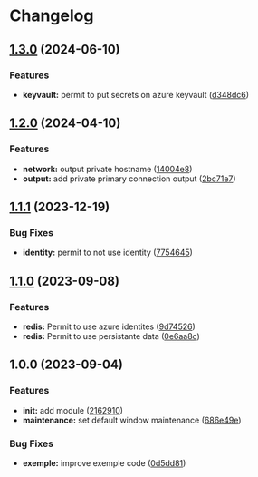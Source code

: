 # Changelog

## [1.3.0](https://github.com/camptocamp/terraform-azure-redis/compare/v1.2.0...v1.3.0) (2024-06-10)


### Features

* **keyvault:** permit to put secrets on azure keyvault ([d348dc6](https://github.com/camptocamp/terraform-azure-redis/commit/d348dc6603a2327858a886ed10fdcf51f32031cb))

## [1.2.0](https://github.com/camptocamp/terraform-azure-redis/compare/v1.1.1...v1.2.0) (2024-04-10)


### Features

* **network:** output private hostname ([14004e8](https://github.com/camptocamp/terraform-azure-redis/commit/14004e8eeb212a8778a2a3b4bd42f6bbd6e1da1b))
* **output:** add private primary connection output ([2bc71e7](https://github.com/camptocamp/terraform-azure-redis/commit/2bc71e7d524047164dacbc01bb517bdcd14f167c))

## [1.1.1](https://github.com/camptocamp/terraform-azure-redis/compare/v1.1.0...v1.1.1) (2023-12-19)


### Bug Fixes

* **identity:** permit to not use identity ([7754645](https://github.com/camptocamp/terraform-azure-redis/commit/77546459f82f208cbb7e9bbd0278aee225c5d34e))

## [1.1.0](https://github.com/camptocamp/terraform-azure-redis/compare/v1.0.0...v1.1.0) (2023-09-08)


### Features

* **redis:** Permit to use azure identites ([9d74526](https://github.com/camptocamp/terraform-azure-redis/commit/9d745261fec8a39ed01f0b640f6d4a8d94c1a962))
* **redis:** Permit to use persistante data ([0e6aa8c](https://github.com/camptocamp/terraform-azure-redis/commit/0e6aa8c46ecb0ce1c6837558f800c0ad03f8fdee))

## 1.0.0 (2023-09-04)


### Features

* **init:** add module ([2162910](https://github.com/camptocamp/terraform-azure-redis/commit/21629106b732c35fb8b72ff0d4d45df971ee59c7))
* **maintenance:** set default window maintenance ([686e49e](https://github.com/camptocamp/terraform-azure-redis/commit/686e49ea269a441a9b7649ff0768c408e4d07623))


### Bug Fixes

* **exemple:** improve exemple code ([0d5dd81](https://github.com/camptocamp/terraform-azure-redis/commit/0d5dd8103fffb518d044350548dfaa86d1472c57))
